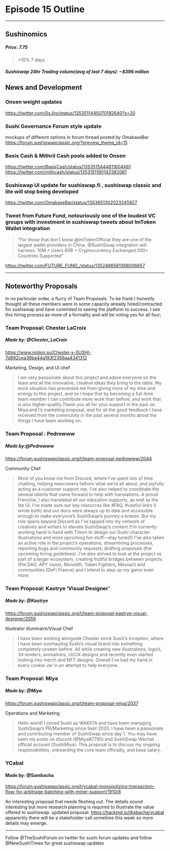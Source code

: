 
#  Episode 15 Outline

* * *

## Sushinomics
##### Price: 7.75
>+10% 7 days


##### Sushiswap 24hr Trading volume(avg of last 7 days): ~$396 million 



## News and Development

### Onsen weight updates 
https://twitter.com/0xJiro/status/1353511445070192640?s=20


### Sushi Governance Forum style update
mockups of different options in forum thread posted by OmakaseBar https://forum.sushiswapclassic.org/?preview_theme_id=15


### Basis Cash & Mithril Cash pools added to Onsen
https://twitter.com/BasisCash/status/1353515444611604481
https://twitter.com/mithcash/status/1353151190142382081

### Sushiswap UI update for sushiswap.fi , sushiswap classic and lite will stop being developed
https://twitter.com/OmakaseBar/status/1353651302023245827

### Tweet from Future Fund, notouriously one of the loudest VC groups with investment in sushiswap tweets about ImToken Wallet integration
>"For those that don’t know @imTokenOfficial
 they are one of the largest wallet providers in China. 
@SushiSwap
 integration will harness:
10M + Users
80B + Cryptocurrency Exchanged
200+ Countries Supported"


https://twitter.com/FUTURE_FUND_/status/1352486561368006657


* * *

## Noteworthy Proposals

In no particular order, a flurry of Team Proposals. To be frank I honestly thought all these members were in some capacity already hired/contracted
for sushiswap and have commited to seeing the platform to success. I see this hiring process as more of a formality and will be voting yes for all four;

### Team Proposal: Chester LaCroix
##### Made by: @Chester_LaCroix
https://www.notion.so/Chester-x-SUSHI-7d892cea38be44a193f2356aa4341312

Marketing, Design, and UI chef

>I am very passionate about this project and adore everyone on the team and all the innovative, creative ideas they bring to the table. 
My work situation has prevented me from giving more of my time and energy to this project, and so I hope that by becoming a full-time 
team member I can contribute more work than before, and work that is also higher-quality.Thank you all for your support in the past 
on Miya and I’s marketing proposal, and for all the good feedback I have received from the community in the past several months 
about the things I have been working on.

### Team Proposal : Pedrowww
##### Made by:@Pedrowww
https://forum.sushiswapclassic.org/t/team-proposal-pedrowww/2044

Community Chef

>Most of you know me from Discord, where I’ve spent lots of time chatting, helping newcomers fathom what we’re all about, and joyfully 
acting as a customer support rep. I’ve also helped to coordinate the several talents that came forward to help with translations.
A proud Frenchie, I also translated all our education supports, as well as the lite UI. I’ve made sure our key resources like #FAQ,
#useful-links (I wrote both) and our docs were always up to date and accessible enough to make everyone’s SushiSwap’s journey a breeze.
But my role spans beyond Discord as I’ve tapped into my network of creatives and writers to elevate SushiSwap’s content 
(I’m currently working hand in hand with Timon to design our Sushi character illustrations and more upcoming fun stuff—stay tuned!)
I’ve also taken an active role in the project’s operations, streamlining processes, reporting bugs and community requests, drafting 
proposals (the upcoming hiring guidelines). I’ve also strived to look at the project as part of a larger ecosystem, creating fruitful 
bridges between projects (Pie DAO, APY vision, Monolith, Token Fighters, Messari) and communities (DeFi France) and I intend to step up 
my game even more 


### Team Proposal: Kastrye ‘Visual Designer’
##### Made by: @Kastrye
https://forum.sushiswapclassic.org/t/team-proposal-kastrye-visual-designer/2056

Illustrator illuminaire/Visual Chef

>I have been working alongside Chester since Sushi’s inception, where I have been overhauling Sushi’s visual brand into something 
completely unseen before. All while creating new illustrations, logo’s, 3d renders, animations, UI/UX designs and recently even 
started looking into merch and NFT designs. Overall I’ve had my hand in every cookie Jar in an attempt to help everyone.


### Team Proposal: Miya
##### Made by: @Miya
https://forum.sushiswapclassic.org/t/team-proposal-miya/2037

Operations and Marketing 

>Hello world! I joined Sushi as WAKIITA and have been managing SushiSwap’s PR/Marketing since Sept 2020. I have been a passionate and 
contributing member of SushiSwap since day 1. You may have seen my posts on discord (@Miya#7795) and SushiSwap Wechat official account 
(SushiMiya). This proposal is to discuss my ongoing responsibilities, onboarding the core team officially, and base salary.




### YCabal
#### Made by: @Sambacha
https://forum.sushiswapclassic.org/t/ycabal-monopolizing-transaction-flow-for-arbitrage-batching-with-miner-support/1910/8

An interesting proposal that needs fleshing out. The details sound interesting but more research planning is required to illustrate the value offered to sushiswap.
updated proposal: https://hackmd.io/@sbacha/ycabal apparently there will be a stakeholder call sometime this week so more details may emerge.
***

Follow @TheSushiForum on twitter for sushi forum updates
and follow @NewSushiTimes for great sushiswap updates
